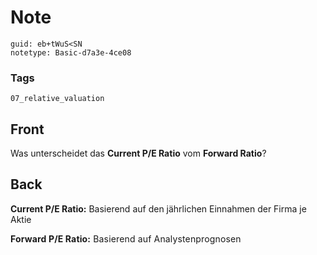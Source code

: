 # Note
```
guid: eb+tWuS<SN
notetype: Basic-d7a3e-4ce08
```

### Tags
```
07_relative_valuation
```

## Front
<p>Was unterscheidet das <b>Current P/E Ratio</b> vom <b>Forward
Ratio</b>?

## Back
<p><b>Current P/E Ratio:</b> Basierend auf den jährlichen Einnahmen
der Firma je Aktie
<p><span style="letter-spacing: 0.01071em;"><b>Forward P/E
Ratio:</b> Basierend auf Analystenprognosen</span>
